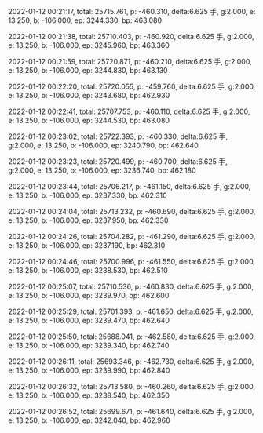 2022-01-12 00:21:17, total: 25715.761, p: -460.310, delta:6.625 手, g:2.000, e: 13.250, b: -106.000, ep: 3244.330, bp: 463.080

2022-01-12 00:21:38, total: 25710.403, p: -460.920, delta:6.625 手, g:2.000, e: 13.250, b: -106.000, ep: 3245.960, bp: 463.360

2022-01-12 00:21:59, total: 25720.871, p: -460.210, delta:6.625 手, g:2.000, e: 13.250, b: -106.000, ep: 3244.830, bp: 463.130

2022-01-12 00:22:20, total: 25720.055, p: -459.760, delta:6.625 手, g:2.000, e: 13.250, b: -106.000, ep: 3243.680, bp: 462.930

2022-01-12 00:22:41, total: 25707.753, p: -460.110, delta:6.625 手, g:2.000, e: 13.250, b: -106.000, ep: 3244.530, bp: 463.080

2022-01-12 00:23:02, total: 25722.393, p: -460.330, delta:6.625 手, g:2.000, e: 13.250, b: -106.000, ep: 3240.790, bp: 462.640

2022-01-12 00:23:23, total: 25720.499, p: -460.700, delta:6.625 手, g:2.000, e: 13.250, b: -106.000, ep: 3236.740, bp: 462.180

2022-01-12 00:23:44, total: 25706.217, p: -461.150, delta:6.625 手, g:2.000, e: 13.250, b: -106.000, ep: 3237.330, bp: 462.310

2022-01-12 00:24:04, total: 25713.232, p: -460.690, delta:6.625 手, g:2.000, e: 13.250, b: -106.000, ep: 3237.950, bp: 462.330

2022-01-12 00:24:26, total: 25704.282, p: -461.290, delta:6.625 手, g:2.000, e: 13.250, b: -106.000, ep: 3237.190, bp: 462.310

2022-01-12 00:24:46, total: 25700.996, p: -461.550, delta:6.625 手, g:2.000, e: 13.250, b: -106.000, ep: 3238.530, bp: 462.510

2022-01-12 00:25:07, total: 25710.536, p: -460.830, delta:6.625 手, g:2.000, e: 13.250, b: -106.000, ep: 3239.970, bp: 462.600

2022-01-12 00:25:29, total: 25701.393, p: -461.650, delta:6.625 手, g:2.000, e: 13.250, b: -106.000, ep: 3239.470, bp: 462.640

2022-01-12 00:25:50, total: 25688.041, p: -462.580, delta:6.625 手, g:2.000, e: 13.250, b: -106.000, ep: 3239.340, bp: 462.740

2022-01-12 00:26:11, total: 25693.346, p: -462.730, delta:6.625 手, g:2.000, e: 13.250, b: -106.000, ep: 3239.990, bp: 462.840

2022-01-12 00:26:32, total: 25713.580, p: -460.260, delta:6.625 手, g:2.000, e: 13.250, b: -106.000, ep: 3238.540, bp: 462.350

2022-01-12 00:26:52, total: 25699.671, p: -461.640, delta:6.625 手, g:2.000, e: 13.250, b: -106.000, ep: 3242.040, bp: 462.960